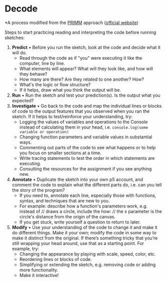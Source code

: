 # Decode

*A process modified from the
[PRIMM](https://www.raspberrypi.org/blog/primm-talk-in-programming-lessons-research-seminar/)
approach ([official website](https://primmportal.com/))

Steps to start practicing reading and interpreting the code before running
sketches:

1. **Predict** • Before you run the sketch, look at the code and decide what it
   will do.
    - Read through the code as if "you" were executing it like the computer, line by line.
    - What elements will appear? What will they look like, and how will they
      behave?
    - How many are there? Are they related to one another? How?
    - What's the logic or flow structure?
    - If it helps, draw what you think the output will be.
2. **Run** • Run the sketch and test your prediction(s). Is the output what you
   expected?
3. **Investigate** • Go back to the code and map the individual lines or blocks
   of code to the output features that you observed when you ran the sketch. If
   it helps to test/reinforce your understanding, try:
    - Logging the values of variables and operations to the Console instead of
      calculating them in your head, i.e. `console.log(some variable or
      operation)`
    - Changing function parameters and variable values in substantial ways.
    - Commenting out parts of the code to see what happens or to help you focus
      on smaller sections at a time.
    - Write tracing statements to test the order in which statements are
      executing.
    - Consulting the resources for the assignment if you see anything new.
4. **Annotate** • Duplicate the sketch into your own p5 account, and comment the
   code to explain what the different parts do, i.e. can you tell the story of
   the program?
    - If you need to, annotate each line, especially those with functions,
      syntax, and techniques that are new to you.
    - For example: describe how a function's parameters work, e.g. instead of //
      draws a circle, include the how: // the x parameter is the circle's
      distance from the origin of the canvas.
    - If you get stuck, write yourself a question to return to later.
5. **Modify** • Use your understanding of the code to change it and make it do
   different things. Make it your own; modify the code in some way to make it
   distinct from the original. If there’s something tricky that you’re still
   wrapping your head around, use that as a starting point. For example, try:
    - Changing the appearance by playing with scale, speed, color, etc.
    - Reordering lines or blocks of code.
    - Simplifying or extending the sketch, e.g. removing code or adding more
      functionality.
    - Make it interactive!
